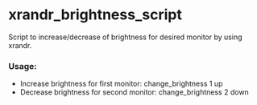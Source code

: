 # xrandr_brightness_script
Script to increase/decrease of brightness for desired monitor by using xrandr.

### Usage:
- Increase brightness for first monitor: change_brightness 1 up
- Decrease brightness for second monitor: change_brightness 2 down
